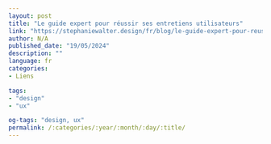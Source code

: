 ```yaml
---
layout: post
title: "Le guide expert pour réussir ses entretiens utilisateurs"
link: "https://stephaniewalter.design/fr/blog/le-guide-expert-pour-reussir-ses-entretiens-utilisateurs"
author: N/A
published_date: "19/05/2024"
description: ""
language: fr
categories:
- Liens

tags:
- "design"
- "ux"

og-tags: "design, ux"
permalink: /:categories/:year/:month/:day/:title/
---
```

